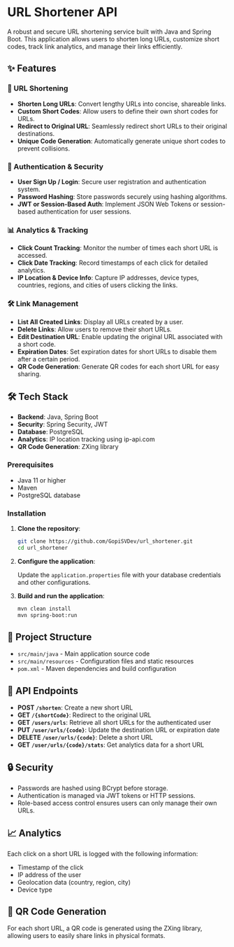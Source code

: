 # URL Shortener API

A robust and secure URL shortening service built with Java and Spring Boot. This application allows users to shorten
long URLs, customize short codes, track link analytics, and manage their links efficiently.

## ✨ Features

### 🔗 URL Shortening

- **Shorten Long URLs**: Convert lengthy URLs into concise, shareable links.
- **Custom Short Codes**: Allow users to define their own short codes for URLs.
- **Redirect to Original URL**: Seamlessly redirect short URLs to their original destinations.
- **Unique Code Generation**: Automatically generate unique short codes to prevent collisions.

### 🔐 Authentication & Security

- **User Sign Up / Login**: Secure user registration and authentication system.
- **Password Hashing**: Store passwords securely using hashing algorithms.
- **JWT or Session-Based Auth**: Implement JSON Web Tokens or session-based authentication for user sessions.

### 📊 Analytics & Tracking

- **Click Count Tracking**: Monitor the number of times each short URL is accessed.
- **Click Date Tracking**: Record timestamps of each click for detailed analytics.
- **IP Location & Device Info**: Capture IP addresses, device types, countries, regions, and cities of users clicking
  the links.

### 🛠️ Link Management

- **List All Created Links**: Display all URLs created by a user.
- **Delete Links**: Allow users to remove their short URLs.
- **Edit Destination URL**: Enable updating the original URL associated with a short code.
- **Expiration Dates**: Set expiration dates for short URLs to disable them after a certain period.
- **QR Code Generation**: Generate QR codes for each short URL for easy sharing.

## 🛠️ Tech Stack

- **Backend**: Java, Spring Boot
- **Security**: Spring Security, JWT
- **Database**: PostgreSQL
- **Analytics**: IP location tracking using ip-api.com
- **QR Code Generation**: ZXing library

### Prerequisites

- Java 11 or higher
- Maven
- PostgreSQL database

### Installation

1. **Clone the repository**:

   ```bash
   git clone https://github.com/GopiSVDev/url_shortener.git
   cd url_shortener
   ```

2. **Configure the application**:

   Update the `application.properties` file with your database credentials and other configurations.

3. **Build and run the application**:

   ```bash
   mvn clean install
   mvn spring-boot:run
   ```

## 📂 Project Structure

- `src/main/java` - Main application source code
- `src/main/resources` - Configuration files and static resources
- `pom.xml` - Maven dependencies and build configuration

## 📄 API Endpoints

- **POST `/shorten`**: Create a new short URL
- **GET `/{shortCode}`**: Redirect to the original URL
- **GET `/users/urls`**: Retrieve all short URLs for the authenticated user
- **PUT `/user/urls/{code}`**: Update the destination URL or expiration date
- **DELETE `/user/urls/{code}`**: Delete a short URL
- **GET `/user/urls/{code}/stats`**: Get analytics data for a short URL

## 🔒 Security

- Passwords are hashed using BCrypt before storage.
- Authentication is managed via JWT tokens or HTTP sessions.
- Role-based access control ensures users can only manage their own URLs.

## 📈 Analytics

Each click on a short URL is logged with the following information:

- Timestamp of the click
- IP address of the user
- Geolocation data (country, region, city)
- Device type

## 📸 QR Code Generation

For each short URL, a QR code is generated using the ZXing library, allowing users to easily share links in physical
formats.